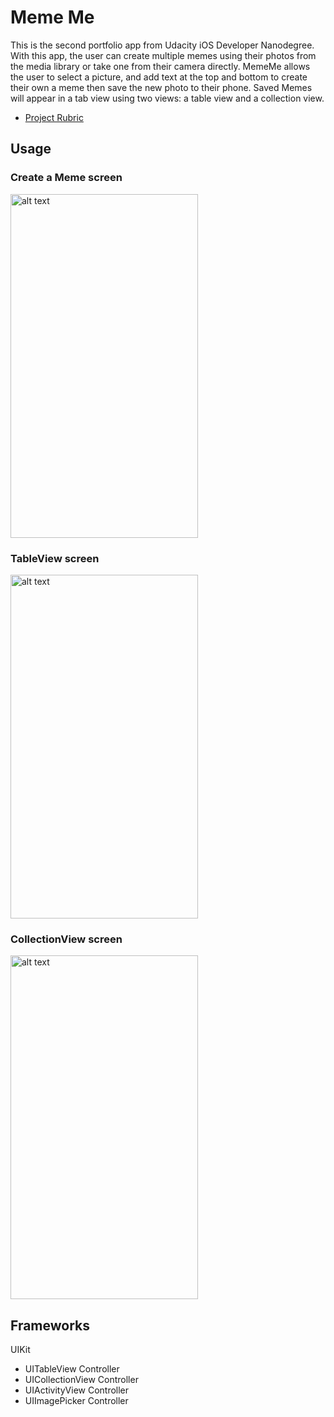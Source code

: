 # Meme Me
This is the second portfolio app from Udacity iOS Developer Nanodegree. With this app, the user can create multiple memes
using their photos from the media library or take one from their camera directly. MemeMe allows the user to select a
picture, and add text at the top and bottom to create their own a meme then save the new photo to their phone.
Saved Memes will appear in a tab view using two views: a table view and a collection view.

  
 * [Project Rubric](https://review.udacity.com/#!/rubrics/1960/view)

## Usage
### Create a Meme screen

<img src="https://github.com/RowanHisham/README-Images/blob/master/mememe1.png" alt="alt text" width="300" height="550" >

### TableView screen

<img src="https://github.com/RowanHisham/README-Images/blob/master/mememe2.png" alt="alt text" width="300" height="550">

### CollectionView screen

<img src="https://github.com/RowanHisham/README-Images/blob/master/mememe3.png" alt="alt text" width="300" height="550">

## Frameworks
UIKit
* UITableView Controller
* UICollectionView Controller
* UIActivityView Controller
* UIImagePicker Controller

